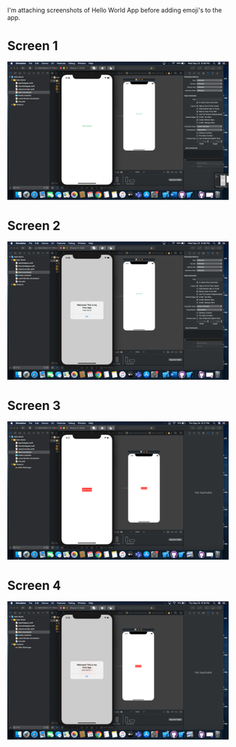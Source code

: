 I'm attaching screenshots of Hello World App before adding emoji's to the app.

# Screen 1
![Screen 1](https://github.com/anshithavelagapudi/Turn-in-BOTH-Hello-World-and-TableList-projects-Chapt-3-/blob/master/Screen%201.png)

# Screen 2
![Screen 2](https://github.com/anshithavelagapudi/Turn-in-BOTH-Hello-World-and-TableList-projects-Chapt-3-/blob/master/Screen%202.png)

# Screen 3
![Screen 3](https://github.com/anshithavelagapudi/Turn-in-BOTH-Hello-World-and-TableList-projects-Chapt-3-/blob/master/Screen%204.png)

# Screen 4
![Screen 4](https://github.com/anshithavelagapudi/Turn-in-BOTH-Hello-World-and-TableList-projects-Chapt-3-/blob/master/Screen%203.png)



